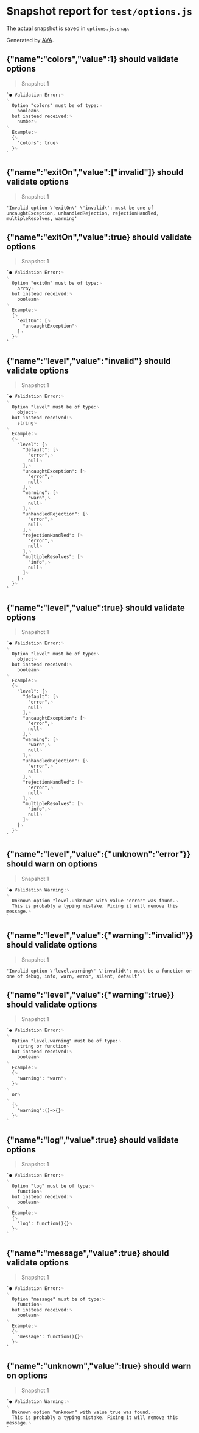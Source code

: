 # Snapshot report for `test/options.js`

The actual snapshot is saved in `options.js.snap`.

Generated by [AVA](https://ava.li).

## {"name":"colors","value":1} should validate options

> Snapshot 1

    `● Validation Error:␊
    ␊
      Option "colors" must be of type:␊
        boolean␊
      but instead received:␊
        number␊
    ␊
      Example:␊
      {␊
        "colors": true␊
      }␊
    `

## {"name":"exitOn","value":["invalid"]} should validate options

> Snapshot 1

    'Invalid option \'exitOn\' \'invalid\': must be one of uncaughtException, unhandledRejection, rejectionHandled, multipleResolves, warning'

## {"name":"exitOn","value":true} should validate options

> Snapshot 1

    `● Validation Error:␊
    ␊
      Option "exitOn" must be of type:␊
        array␊
      but instead received:␊
        boolean␊
    ␊
      Example:␊
      {␊
        "exitOn": [␊
          "uncaughtException"␊
        ]␊
      }␊
    `

## {"name":"level","value":"invalid"} should validate options

> Snapshot 1

    `● Validation Error:␊
    ␊
      Option "level" must be of type:␊
        object␊
      but instead received:␊
        string␊
    ␊
      Example:␊
      {␊
        "level": {␊
          "default": [␊
            "error",␊
            null␊
          ],␊
          "uncaughtException": [␊
            "error",␊
            null␊
          ],␊
          "warning": [␊
            "warn",␊
            null␊
          ],␊
          "unhandledRejection": [␊
            "error",␊
            null␊
          ],␊
          "rejectionHandled": [␊
            "error",␊
            null␊
          ],␊
          "multipleResolves": [␊
            "info",␊
            null␊
          ]␊
        }␊
      }␊
    `

## {"name":"level","value":true} should validate options

> Snapshot 1

    `● Validation Error:␊
    ␊
      Option "level" must be of type:␊
        object␊
      but instead received:␊
        boolean␊
    ␊
      Example:␊
      {␊
        "level": {␊
          "default": [␊
            "error",␊
            null␊
          ],␊
          "uncaughtException": [␊
            "error",␊
            null␊
          ],␊
          "warning": [␊
            "warn",␊
            null␊
          ],␊
          "unhandledRejection": [␊
            "error",␊
            null␊
          ],␊
          "rejectionHandled": [␊
            "error",␊
            null␊
          ],␊
          "multipleResolves": [␊
            "info",␊
            null␊
          ]␊
        }␊
      }␊
    `

## {"name":"level","value":{"unknown":"error"}} should warn on options

> Snapshot 1

    `● Validation Warning:␊
    ␊
      Unknown option "level.unknown" with value "error" was found.␊
      This is probably a typing mistake. Fixing it will remove this message.␊
    `

## {"name":"level","value":{"warning":"invalid"}} should validate options

> Snapshot 1

    'Invalid option \'level.warning\' \'invalid\': must be a function or one of debug, info, warn, error, silent, default'

## {"name":"level","value":{"warning":true}} should validate options

> Snapshot 1

    `● Validation Error:␊
    ␊
      Option "level.warning" must be of type:␊
        string or function␊
      but instead received:␊
        boolean␊
    ␊
      Example:␊
      {␊
        "warning": "warn"␊
      }␊
    ␊
      or␊
    ␊
      {␊
        "warning":()=>{}␊
      }␊
    `

## {"name":"log","value":true} should validate options

> Snapshot 1

    `● Validation Error:␊
    ␊
      Option "log" must be of type:␊
        function␊
      but instead received:␊
        boolean␊
    ␊
      Example:␊
      {␊
        "log": function(){}␊
      }␊
    `

## {"name":"message","value":true} should validate options

> Snapshot 1

    `● Validation Error:␊
    ␊
      Option "message" must be of type:␊
        function␊
      but instead received:␊
        boolean␊
    ␊
      Example:␊
      {␊
        "message": function(){}␊
      }␊
    `

## {"name":"unknown","value":true} should warn on options

> Snapshot 1

    `● Validation Warning:␊
    ␊
      Unknown option "unknown" with value true was found.␊
      This is probably a typing mistake. Fixing it will remove this message.␊
    `
